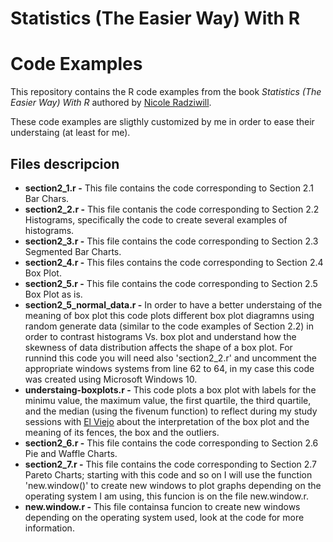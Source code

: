 # Statistics (The Easier Way) With R
# Code Examples

This repository contains the R code examples from the book *Statistics (The Easier Way) With R* authored by [Nicole Radziwill](http://nicoleradziwill.com/).

These code examples are sligthly customized by me in order to ease their understaing (at least for me).

## Files descripcion

* **section2_1.r -** This file contains the code corresponding to Section 2.1 Bar Chars.
* **section2_2.r -** This file contanis the code corresponding to Section 2.2 Histograms, specifically the code to create several examples of histograms.
* **section2_3.r -** This file contains the code corresponding to Section 2.3 Segmented Bar Charts.
* **section2_4.r -** This files contains the code corresponding to Section 2.4 Box Plot.
* **section2_5.r -** This file contains the code corresponding to Section 2.5 Box Plot as is.
* **section2_5_normal_data.r -** In order to have a better understaing of the meaning of box plot this code plots different box plot diagramns using random generate data (similar to the code examples of Section 2.2) in order to contrast histograms Vs. box plot and understand how the skewness of data distribution affects the shape of a box plot. For runnind this code you will need also 'section2_2.r' and uncomment the appropriate windows systems from line 62 to 64, in my case this code was created using Microsoft Windows 10.
* **understaing-boxplots.r -** This code plots a box plot with labels for the minimu value, the maximum value, the first quartile, the third quartile, and the median (using the fivenum function) to reflect during my study sessions with [El Viejo](https://github.com/elviejo79) about the interpretation of the box plot and the meaning of its fences, the box and the outliers.
* **section2_6.r -** This file contains the code corresponding to Section 2.6 Pie and Waffle Charts.
* **section2_7.r -** This file contains the code corresponding to Section 2.7 Pareto Charts; starting with this code and so on I will use the function 'new.window()' to create new windows to plot graphs depending on the operating system I am using, this funcion is on the file new.window.r.
* **new.window.r -** This file containsa funcion to create new windows depending on the operating system used, look at the code for more information.